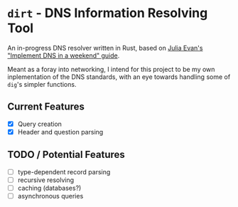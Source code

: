 # `dirt` - DNS Information Resolving Tool

An in-progress DNS resolver written in Rust, based on [Julia Evan's "Implement DNS in a weekend" guide](https://implement-dns.wizardzines.com/index.html).

Meant as a foray into networking, I intend for this project to be my own inplementation of the DNS standards, with an eye towards handling some of `dig`'s simpler functions.

## Current Features

- [x] Query creation
- [x] Header and question parsing

## TODO / Potential Features

- [ ] type-dependent record parsing
- [ ] recursive resolving
- [ ] caching (databases?)
- [ ] asynchronous queries
